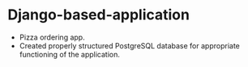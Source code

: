 # Django-based-application
- Pizza ordering app.
- Created properly structured PostgreSQL database for appropriate functioning of the application.

